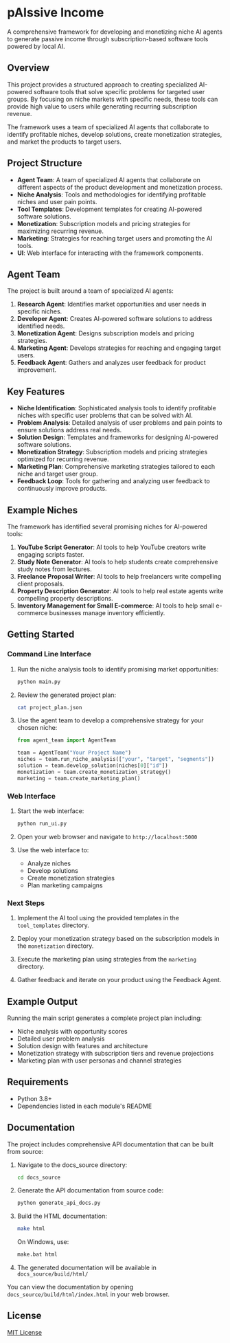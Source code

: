 # pAIssive Income

A comprehensive framework for developing and monetizing niche AI agents to generate passive income through subscription-based software tools powered by local AI.

## Overview

This project provides a structured approach to creating specialized AI-powered software tools that solve specific problems for targeted user groups. By focusing on niche markets with specific needs, these tools can provide high value to users while generating recurring subscription revenue.

The framework uses a team of specialized AI agents that collaborate to identify profitable niches, develop solutions, create monetization strategies, and market the products to target users.

## Project Structure

- **Agent Team**: A team of specialized AI agents that collaborate on different aspects of the product development and monetization process.
- **Niche Analysis**: Tools and methodologies for identifying profitable niches and user pain points.
- **Tool Templates**: Development templates for creating AI-powered software solutions.
- **Monetization**: Subscription models and pricing strategies for maximizing recurring revenue.
- **Marketing**: Strategies for reaching target users and promoting the AI tools.
- **UI**: Web interface for interacting with the framework components.

## Agent Team

The project is built around a team of specialized AI agents:

1. **Research Agent**: Identifies market opportunities and user needs in specific niches.
2. **Developer Agent**: Creates AI-powered software solutions to address identified needs.
3. **Monetization Agent**: Designs subscription models and pricing strategies.
4. **Marketing Agent**: Develops strategies for reaching and engaging target users.
5. **Feedback Agent**: Gathers and analyzes user feedback for product improvement.

## Key Features

- **Niche Identification**: Sophisticated analysis tools to identify profitable niches with specific user problems that can be solved with AI.
- **Problem Analysis**: Detailed analysis of user problems and pain points to ensure solutions address real needs.
- **Solution Design**: Templates and frameworks for designing AI-powered software solutions.
- **Monetization Strategy**: Subscription models and pricing strategies optimized for recurring revenue.
- **Marketing Plan**: Comprehensive marketing strategies tailored to each niche and target user group.
- **Feedback Loop**: Tools for gathering and analyzing user feedback to continuously improve products.

## Example Niches

The framework has identified several promising niches for AI-powered tools:

1. **YouTube Script Generator**: AI tools to help YouTube creators write engaging scripts faster.
2. **Study Note Generator**: AI tools to help students create comprehensive study notes from lectures.
3. **Freelance Proposal Writer**: AI tools to help freelancers write compelling client proposals.
4. **Property Description Generator**: AI tools to help real estate agents write compelling property descriptions.
5. **Inventory Management for Small E-commerce**: AI tools to help small e-commerce businesses manage inventory efficiently.

## Getting Started

### Command Line Interface

1. Run the niche analysis tools to identify promising market opportunities:

   ```python
   python main.py
   ```

2. Review the generated project plan:

   ```bash
   cat project_plan.json
   ```

3. Use the agent team to develop a comprehensive strategy for your chosen niche:

   ```python
   from agent_team import AgentTeam

   team = AgentTeam("Your Project Name")
   niches = team.run_niche_analysis(["your", "target", "segments"])
   solution = team.develop_solution(niches[0]["id"])
   monetization = team.create_monetization_strategy()
   marketing = team.create_marketing_plan()
   ```

### Web Interface

1. Start the web interface:

   ```python
   python run_ui.py
   ```

2. Open your web browser and navigate to `http://localhost:5000`

3. Use the web interface to:
   - Analyze niches
   - Develop solutions
   - Create monetization strategies
   - Plan marketing campaigns

### Next Steps

1. Implement the AI tool using the provided templates in the `tool_templates` directory.

2. Deploy your monetization strategy based on the subscription models in the `monetization` directory.

3. Execute the marketing plan using strategies from the `marketing` directory.

4. Gather feedback and iterate on your product using the Feedback Agent.

## Example Output

Running the main script generates a complete project plan including:

- Niche analysis with opportunity scores
- Detailed user problem analysis
- Solution design with features and architecture
- Monetization strategy with subscription tiers and revenue projections
- Marketing plan with user personas and channel strategies

## Requirements

- Python 3.8+
- Dependencies listed in each module's README

## Documentation

The project includes comprehensive API documentation that can be built from source:

1. Navigate to the docs_source directory:

   ```bash
   cd docs_source
   ```

2. Generate the API documentation from source code:

   ```bash
   python generate_api_docs.py
   ```

3. Build the HTML documentation:

   ```bash
   make html
   ```
   
   On Windows, use:
   
   ```bash
   make.bat html
   ```

4. The generated documentation will be available in `docs_source/build/html/`

You can view the documentation by opening `docs_source/build/html/index.html` in your web browser.

## License

[MIT License](LICENSE)
